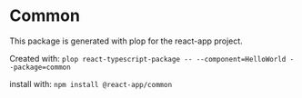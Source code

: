 # Common

This package is generated with plop for the react-app project.

Created with: `plop react-typescript-package -- --component=HelloWorld --package=common`

install with: `npm install @react-app/common`